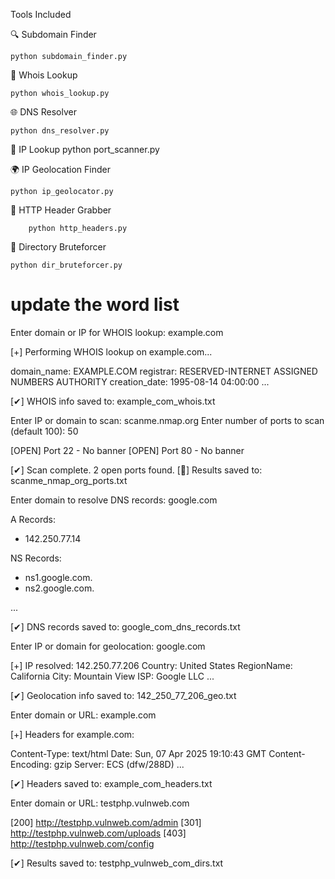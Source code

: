  Tools Included

🔍 Subdomain Finder

    python subdomain_finder.py

📄 Whois Lookup

    python whois_lookup.py

🌐 DNS Resolver

    python dns_resolver.py

🛜 IP Lookup
    python port_scanner.py

🌍 IP Geolocation Finder

    python ip_geolocator.py

🧾 HTTP Header Grabber

        python http_headers.py

📂 Directory Bruteforcer

    python dir_bruteforcer.py

# update the word list

Enter domain or IP for WHOIS lookup: example.com

[+] Performing WHOIS lookup on example.com...

domain_name: EXAMPLE.COM
registrar: RESERVED-INTERNET ASSIGNED NUMBERS AUTHORITY
creation_date: 1995-08-14 04:00:00
...

[✔] WHOIS info saved to: example_com_whois.txt



Enter IP or domain to scan: scanme.nmap.org
Enter number of ports to scan (default 100): 50

[OPEN] Port 22 - No banner
[OPEN] Port 80 - No banner

[✔] Scan complete. 2 open ports found.
[💾] Results saved to: scanme_nmap_org_ports.txt



Enter domain to resolve DNS records: google.com

A Records:
 - 142.250.77.14

NS Records:
 - ns1.google.com.
 - ns2.google.com.

...

[✔] DNS records saved to: google_com_dns_records.txt


Enter IP or domain for geolocation: google.com

[+] IP resolved: 142.250.77.206
Country: United States
RegionName: California
City: Mountain View
ISP: Google LLC
...

[✔] Geolocation info saved to: 142_250_77_206_geo.txt


Enter domain or URL: example.com

[+] Headers for example.com:

Content-Type: text/html
Date: Sun, 07 Apr 2025 19:10:43 GMT
Content-Encoding: gzip
Server: ECS (dfw/288D)
...

[✔] Headers saved to: example_com_headers.txt

Enter domain or URL: testphp.vulnweb.com

[200] http://testphp.vulnweb.com/admin
[301] http://testphp.vulnweb.com/uploads
[403] http://testphp.vulnweb.com/config

[✔] Results saved to: testphp_vulnweb_com_dirs.txt

